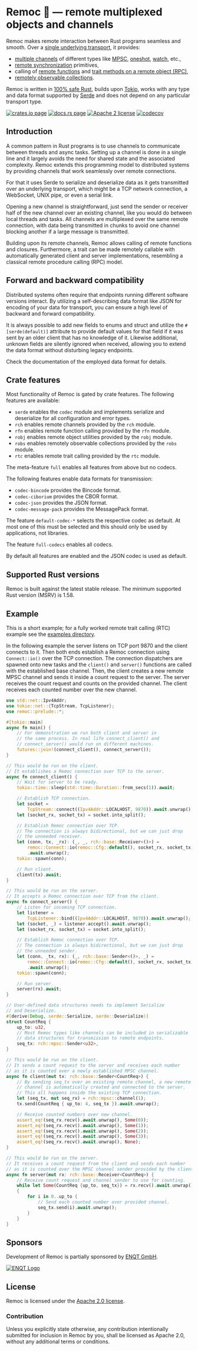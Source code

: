 # Remoc 🦑 — remote multiplexed objects and channels

Remoc makes remote interaction between Rust programs seamless and smooth.
Over a [single underlying transport], it provides:

  * [multiple channels] of different types like [MPSC], [oneshot], [watch], etc.,
  * [remote synchronization] primitives,
  * calling of [remote functions] and [trait methods on a remote object (RPC)],
  * [remotely observable collections].

Remoc is written in [100% safe Rust], builds upon [Tokio], works with any type
and data format supported by [Serde] and does not depend on any particular
transport type.

[single underlying transport]: https://docs.rs/remoc/latest/remoc/struct.Connect.html#physical-transport
[multiple channels]: https://docs.rs/remoc/latest/remoc/rch/index.html
[MPSC]: https://docs.rs/remoc/latest/remoc/rch/mpsc/index.html
[oneshot]: https://docs.rs/remoc/latest/remoc/rch/oneshot/index.html
[watch]: https://docs.rs/remoc/latest/remoc/rch/watch/index.html
[remote synchronization]: https://docs.rs/remoc/latest/remoc/robj/index.html
[remote functions]: https://docs.rs/remoc/latest/remoc/rfn/index.html
[remotely observable collections]: https://docs.rs/remoc/latest/remoc/robs/index.html
[trait methods on a remote object (RPC)]: https://docs.rs/remoc/latest/remoc/rtc/index.html
[100% safe Rust]: https://www.rust-lang.org/
[Tokio]: https://tokio.rs
[Serde]: https://serde.rs

[![crates.io page](https://img.shields.io/crates/v/remoc)](https://crates.io/crates/remoc)
[![docs.rs page](https://docs.rs/remoc/badge.svg)](https://docs.rs/remoc)
[![Apache 2 license](https://img.shields.io/crates/l/remoc)](https://raw.githubusercontent.com/ENQT-GmbH/remoc/master/LICENSE)
[![codecov](https://codecov.io/gh/ENQT-GmbH/remoc/branch/master/graph/badge.svg?token=UDMOOK0QT8)](https://codecov.io/gh/ENQT-GmbH/remoc)

## Introduction

A common pattern in Rust programs is to use channels to communicate between
threads and async tasks.
Setting up a channel is done in a single line and it largely avoids the need
for shared state and the associated complexity.
Remoc extends this programming model to distributed systems by providing
channels that work seamlessly over remote connections.

For that it uses Serde to serialize and deserialize data as it gets transmitted
over an underlying transport,
which might be a TCP network connection, a WebSocket, UNIX pipe, or even a
serial link.

Opening a new channel is straightforward, just send the sender or receiver half
of the new channel over an existing channel, like you would do between local
threads and tasks.
All channels are multiplexed over the same remote connection, with data being
transmitted in chunks to avoid one channel blocking another if a large message
is transmitted.

Building upon its remote channels, Remoc allows calling of remote functions and
closures.
Furthermore, a trait can be made remotely callable with automatically generated
client and server implementations, resembling a classical remote procedure
calling (RPC) model.


## Forward and backward compatibility

Distributed systems often require that endpoints running different software
versions interact.
By utilizing a self-describing data format like JSON for encoding of your data
for transport, you can ensure a high level of backward and forward compatibility.

It is always possible to add new fields to enums and struct and utilize the
`#[serde(default)]` attribute to provide default values for that field if it
was sent by an older client that has no knowledge of it.
Likewise additional, unknown fields are silently ignored when received,
allowing you to extend the data format without disturbing legacy endpoints.

Check the documentation of the employed data format for details.


## Crate features

Most functionality of Remoc is gated by crate features.
The following features are available:

  * `serde` enables the `codec` module and implements serialize and
    deserialize for all configuration and error types.
  * `rch` enables remote channels provided by the `rch` module.
  * `rfn` enables remote function calling provided by the `rfn` module.
  * `robj` enables remote object utilities provided by the `robj` module.
  * `robs` enables remotely observable collections provided by the `robs` module.
  * `rtc` enables remote trait calling provided by the `rtc` module.

The meta-feature `full` enables all features from above but no codecs.

The following features enable data formats for transmission:

  * `codec-bincode` provides the Bincode format.
  * `codec-ciborium` provides the CBOR format.
  * `codec-json` provides the JSON format.
  * `codec-message-pack` provides the MessagePack format.

The feature `default-codec-*` selects the respective codec as default.
At most one of this must be selected and this should only be used by
applications, not libraries.

The feature `full-codecs` enables all codecs.

By default all features are enabled and the JSON codec is used as default.

## Supported Rust versions

Remoc is built against the latest stable release.
The minimum supported Rust version (MSRV) is 1.58.

## Example

This is a short example; for a fully worked remote trait calling (RTC) example
see the [examples directory](https://github.com/ENQT-GmbH/remoc/tree/master/examples).

In the following example the server listens on TCP port 9870 and the client connects to it.
Then both ends establish a Remoc connection using `Connect::io()` over the TCP connection.
The connection dispatchers are spawned onto new tasks and the `client()` and `server()` functions
are called with the established base channel.
Then, the client creates a new remote MPSC channel and sends it inside a count request to the 
server.
The server receives the count request and counts on the provided channel.
The client receives each counted number over the new channel.

```rust
use std::net::Ipv4Addr;
use tokio::net::{TcpStream, TcpListener};
use remoc::prelude::*;

#[tokio::main]
async fn main() {
    // For demonstration we run both client and server in
    // the same process. In real life connect_client() and
    // connect_server() would run on different machines.
    futures::join!(connect_client(), connect_server());
}

// This would be run on the client.
// It establishes a Remoc connection over TCP to the server.
async fn connect_client() {
    // Wait for server to be ready.
    tokio::time::sleep(std::time::Duration::from_secs(1)).await;

    // Establish TCP connection.
    let socket =
        TcpStream::connect((Ipv4Addr::LOCALHOST, 9870)).await.unwrap();
    let (socket_rx, socket_tx) = socket.into_split();

    // Establish Remoc connection over TCP.
    // The connection is always bidirectional, but we can just drop
    // the unneeded receiver.
    let (conn, tx, _rx): (_, _, rch::base::Receiver<()>) =
        remoc::Connect::io(remoc::Cfg::default(), socket_rx, socket_tx)
        .await.unwrap();
    tokio::spawn(conn);

    // Run client.
    client(tx).await;
}

// This would be run on the server.
// It accepts a Remoc connection over TCP from the client.
async fn connect_server() {
    // Listen for incoming TCP connection.
    let listener =
        TcpListener::bind((Ipv4Addr::LOCALHOST, 9870)).await.unwrap();
    let (socket, _) = listener.accept().await.unwrap();
    let (socket_rx, socket_tx) = socket.into_split();

    // Establish Remoc connection over TCP.
    // The connection is always bidirectional, but we can just drop
    // the unneeded sender.
    let (conn, _tx, rx): (_, rch::base::Sender<()>, _) =
        remoc::Connect::io(remoc::Cfg::default(), socket_rx, socket_tx)
        .await.unwrap();
    tokio::spawn(conn);

    // Run server.
    server(rx).await;
}

// User-defined data structures needs to implement Serialize
// and Deserialize.
#[derive(Debug, serde::Serialize, serde::Deserialize)]
struct CountReq {
    up_to: u32,
    // Most Remoc types like channels can be included in serializable
    // data structures for transmission to remote endpoints.
    seq_tx: rch::mpsc::Sender<u32>,
}

// This would be run on the client.
// It sends a count request to the server and receives each number
// as it is counted over a newly established MPSC channel.
async fn client(mut tx: rch::base::Sender<CountReq>) {
    // By sending seq_tx over an existing remote channel, a new remote
    // channel is automatically created and connected to the server.
    // This all happens inside the existing TCP connection.
    let (seq_tx, mut seq_rx) = rch::mpsc::channel(1);
    tx.send(CountReq { up_to: 4, seq_tx }).await.unwrap();

    // Receive counted numbers over new channel.
    assert_eq!(seq_rx.recv().await.unwrap(), Some(0));
    assert_eq!(seq_rx.recv().await.unwrap(), Some(1));
    assert_eq!(seq_rx.recv().await.unwrap(), Some(2));
    assert_eq!(seq_rx.recv().await.unwrap(), Some(3));
    assert_eq!(seq_rx.recv().await.unwrap(), None);
}

// This would be run on the server.
// It receives a count request from the client and sends each number
// as it is counted over the MPSC channel sender provided by the client.
async fn server(mut rx: rch::base::Receiver<CountReq>) {
    // Receive count request and channel sender to use for counting.
    while let Some(CountReq {up_to, seq_tx}) = rx.recv().await.unwrap()
    {
        for i in 0..up_to {
            // Send each counted number over provided channel.
            seq_tx.send(i).await.unwrap();
        }
    }
}
```


## Sponsors

Development of Remoc is partially sponsored by
[ENQT GmbH](https://enqt.de/).

[![ENQT Logo](https://raw.githubusercontent.com/ENQT-GmbH/remoc/master/.misc/ENQT.png)](https://enqt.de/)

## License

Remoc is licensed under the [Apache 2.0 license].

[Apache 2.0 license]: https://github.com/ENQT-GmbH/remoc/blob/master/LICENSE

### Contribution

Unless you explicitly state otherwise, any contribution intentionally submitted
for inclusion in Remoc by you, shall be licensed as Apache 2.0, without any
additional terms or conditions.
